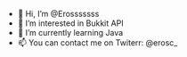 - 👋 Hi, I’m @Erosssssss
- 👀 I’m interested in Bukkit API
- 🌱 I’m currently learning Java
- 📫 You can contact me on Twiterr: @erosc_
